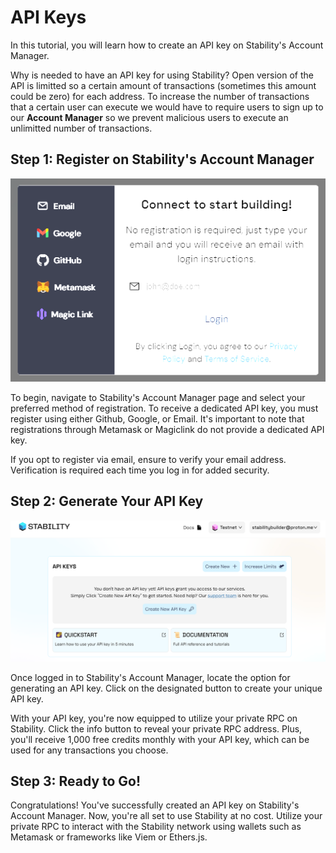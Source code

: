 # API Keys

In this tutorial, you will learn how to create an API key on Stability's Account Manager.

Why is needed to have an API key for using Stability? Open version of the API is limitted so a certain amount of transactions (sometimes this amount could be zero) for each address. To increase the number of transactions that a certain user can execute we would have to require users to sign up to our **Account Manager** so we prevent malicious users to execute an unlimitted number of transactions.

## Step 1: Register on Stability's Account Manager

![Registration Screen](../../static/img/register.png)

To begin, navigate to Stability's Account Manager page and select your preferred method of registration. To receive a dedicated API key, you must register using either Github, Google, or Email. It's important to note that registrations through Metamask or Magiclink do not provide a dedicated API key.

If you opt to register via email, ensure to verify your email address. Verification is required each time you log in for added security.

## Step 2: Generate Your API Key

![Generate API Key Screen](../../static/img/createapi.png)

Once logged in to Stability's Account Manager, locate the option for generating an API key. Click on the designated button to create your unique API key.

With your API key, you're now equipped to utilize your private RPC on Stability. Click the info button to reveal your private RPC address. Plus, you'll receive 1,000 free credits monthly with your API key, which can be used for any transactions you choose.

## Step 3: Ready to Go!

Congratulations! You've successfully created an API key on Stability's Account Manager. Now, you're all set to use Stability at no cost. Utilize your private RPC to interact with the Stability network using wallets such as Metamask or frameworks like Viem or Ethers.js.
